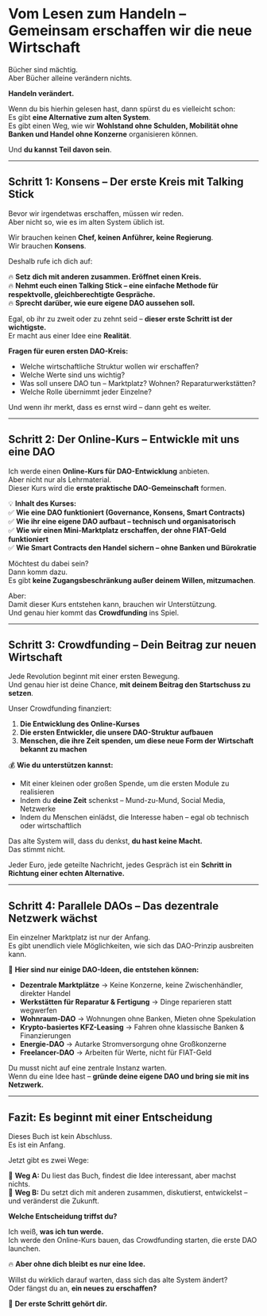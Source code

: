 # Vom Lesen zum Handeln – Gemeinsam erschaffen wir die neue Wirtschaft  

Bücher sind mächtig.  
Aber Bücher alleine verändern nichts.  

**Handeln verändert.**  

Wenn du bis hierhin gelesen hast, dann spürst du es vielleicht schon:  
Es gibt **eine Alternative zum alten System**.  
Es gibt einen Weg, wie wir **Wohlstand ohne Schulden, Mobilität ohne Banken und Handel ohne Konzerne** organisieren können.  

Und **du kannst Teil davon sein**.  

---

## Schritt 1: Konsens – Der erste Kreis mit Talking Stick  

Bevor wir irgendetwas erschaffen, müssen wir reden.  
Aber nicht so, wie es im alten System üblich ist.  

Wir brauchen keinen **Chef, keinen Anführer, keine Regierung**.  
Wir brauchen **Konsens**.  

Deshalb rufe ich dich auf:  

🔥 **Setz dich mit anderen zusammen. Eröffnet einen Kreis.**  
🔥 **Nehmt euch einen Talking Stick – eine einfache Methode für respektvolle, gleichberechtigte Gespräche.**  
🔥 **Sprecht darüber, wie eure eigene DAO aussehen soll.**  

Egal, ob ihr zu zweit oder zu zehnt seid – **dieser erste Schritt ist der wichtigste.**  
Er macht aus einer Idee eine **Realität**.  

**Fragen für euren ersten DAO-Kreis:**  
- Welche wirtschaftliche Struktur wollen wir erschaffen?  
- Welche Werte sind uns wichtig?  
- Was soll unsere DAO tun – Marktplatz? Wohnen? Reparaturwerkstätten?  
- Welche Rolle übernimmt jeder Einzelne?  

Und wenn ihr merkt, dass es ernst wird – dann geht es weiter.  

---

## Schritt 2: Der Online-Kurs – Entwickle mit uns eine DAO  

Ich werde einen **Online-Kurs für DAO-Entwicklung** anbieten.  
Aber nicht nur als Lehrmaterial.  
Dieser Kurs wird die **erste praktische DAO-Gemeinschaft** formen.  

💡 **Inhalt des Kurses:**  
✅ **Wie eine DAO funktioniert (Governance, Konsens, Smart Contracts)**  
✅ **Wie ihr eine eigene DAO aufbaut – technisch und organisatorisch**  
✅ **Wie wir einen Mini-Marktplatz erschaffen, der ohne FIAT-Geld funktioniert**  
✅ **Wie Smart Contracts den Handel sichern – ohne Banken und Bürokratie**  

Möchtest du dabei sein?  
Dann komm dazu.  
Es gibt **keine Zugangsbeschränkung außer deinem Willen, mitzumachen**.  

Aber:  
Damit dieser Kurs entstehen kann, brauchen wir Unterstützung.  
Und genau hier kommt das **Crowdfunding** ins Spiel.  

---

## Schritt 3: Crowdfunding – Dein Beitrag zur neuen Wirtschaft  

Jede Revolution beginnt mit einer ersten Bewegung.  
Und genau hier ist deine Chance, **mit deinem Beitrag den Startschuss zu setzen**.  

Unser Crowdfunding finanziert:  
1. **Die Entwicklung des Online-Kurses**  
2. **Die ersten Entwickler, die unsere DAO-Struktur aufbauen**  
3. **Menschen, die ihre Zeit spenden, um diese neue Form der Wirtschaft bekannt zu machen**  

💰 **Wie du unterstützen kannst:**  
- Mit einer kleinen oder großen Spende, um die ersten Module zu realisieren  
- Indem du **deine Zeit** schenkst – Mund-zu-Mund, Social Media, Netzwerke  
- Indem du Menschen einlädst, die Interesse haben – egal ob technisch oder wirtschaftlich  

Das alte System will, dass du denkst, **du hast keine Macht.**  
Das stimmt nicht.  

Jeder Euro, jede geteilte Nachricht, jedes Gespräch ist ein **Schritt in Richtung einer echten Alternative.**  

---

## Schritt 4: Parallele DAOs – Das dezentrale Netzwerk wächst  

Ein einzelner Marktplatz ist nur der Anfang.  
Es gibt unendlich viele Möglichkeiten, wie sich das DAO-Prinzip ausbreiten kann.  

🚀 **Hier sind nur einige DAO-Ideen, die entstehen können:**  
- **Dezentrale Marktplätze** → Keine Konzerne, keine Zwischenhändler, direkter Handel  
- **Werkstätten für Reparatur & Fertigung** → Dinge reparieren statt wegwerfen  
- **Wohnraum-DAO** → Wohnungen ohne Banken, Mieten ohne Spekulation  
- **Krypto-basiertes KFZ-Leasing** → Fahren ohne klassische Banken & Finanzierungen  
- **Energie-DAO** → Autarke Stromversorgung ohne Großkonzerne  
- **Freelancer-DAO** → Arbeiten für Werte, nicht für FIAT-Geld  

Du musst nicht auf eine zentrale Instanz warten.  
Wenn du eine Idee hast – **gründe deine eigene DAO und bring sie mit ins Netzwerk.**  

---

## Fazit: Es beginnt mit einer Entscheidung  

Dieses Buch ist kein Abschluss.  
Es ist ein Anfang.  

Jetzt gibt es zwei Wege:  

🔴 **Weg A:** Du liest das Buch, findest die Idee interessant, aber machst nichts.  
🔵 **Weg B:** Du setzt dich mit anderen zusammen, diskutierst, entwickelst – und veränderst die Zukunft.  

**Welche Entscheidung triffst du?**  

Ich weiß, **was ich tun werde.**  
Ich werde den Online-Kurs bauen, das Crowdfunding starten, die erste DAO launchen.  

🔥 **Aber ohne dich bleibt es nur eine Idee.**  

Willst du wirklich darauf warten, dass sich das alte System ändert?  
Oder fängst du an, **ein neues zu erschaffen?**  

🚀 **Der erste Schritt gehört dir.**  
